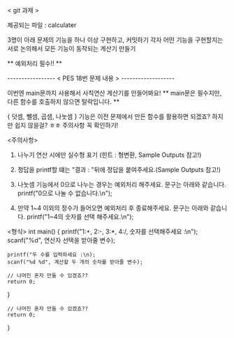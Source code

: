 < git 과제 >

제공되는 파일 : calculater


3명이 아래 문제의 기능을 하나 이상 구현하고, 커밋하기
각자 어떤 기능을 구현할지는 서로 논의해서 모든 기능이 동작되는 계산기 만들기

** 예외처리 필수!! **


----------------- < PES 18번 문제 내용 > -------------------

이번엔 main문까지 사용해서 사칙연산 계산기를 만들어봐요!
** main문은 필수지만, 다른 함수를 호출하지 않으면 탈락입니다. **

{ 덧셈, 뺄셈, 곱셈, 나눗셈 } 기능은 이전 문제에서 만든 함수를 활용하면 되겠죠?
하지만 쉽지 않을걸? ㅎㅎ 주의사항 꼭 확인하기!


<주의사항>
1. 나누기 연산 시에만 실수형 표기 (힌트 : 형변환, Sample Outputs 참고!)
2. 정답을 printf할 떄는 "결과 : "뒤에 정답을 붙여주세요.(Sample Outputs 참고!)
3. 나눗셈 기능에서 0으로 나누는 경우는 예외처리 해주세요. 문구는 아래와 같습니다.
printf("0으로 나눌 수 없습니다.\n");

4. 만약 1~4 이외의 정수가 들어오면 예외처리 후 종료해주세요. 문구는 아래와 같습니다.
printf("1~4의 숫자를 선택 해주세요.\n");


<형식>
int main()
{
    printf("1:+, 2:-, 3:*, 4:/, 숫자를 선택해주세요 :\n");
    scanf("%d", 연산자 선택을 받아줄 변수);

    printf("두 수를 입력하세요 :\n);
    scanf("%d %d", 계산할 두 개의 숫자를 받아줄 변수);
    
    // 나머진 혼자 만들 수 있겠죠??
    return 0;
}



    // 나머진 혼자 만들 수 있겠죠??
    return 0;
}
